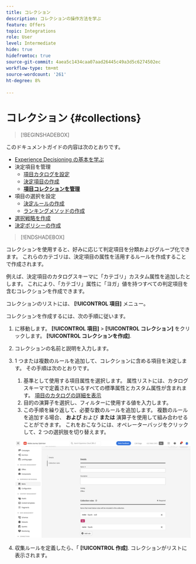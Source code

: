 ```yaml
---
title: コレクション
description: コレクションの操作方法を学ぶ
feature: Offers
topic: Integrations
role: User
level: Intermediate
hide: true
hidefromtoc: true
source-git-commit: 4aea5c1434caa07aad26445c49a3d5c6274502ec
workflow-type: tm+mt
source-wordcount: '261'
ht-degree: 8%

---
```


# コレクション {#collections}

>[!BEGINSHADEBOX]

このドキュメントガイドの内容は次のとおりです。

* [Experience Decisioning の基本を学ぶ](gs-experience-decisioning.md)
* 決定項目を管理
   * [項目カタログを設定](catalogs.md)
   * [決定項目の作成](items.md)
   * **[項目コレクションを管理](collections.md)**
* 項目の選択を設定
   * [決定ルールの作成](rules.md)
   * [ランキングメソッドの作成](ranking.md)
* [選択戦略を作成](selection-strategies.md)
* [決定ポリシーの作成](create-decision.md)

>[!ENDSHADEBOX]

コレクションを使用すると、好みに応じて判定項目を分類およびグループ化できます。 これらのカテゴリは、決定項目の属性を活用するルールを作成することで作成されます。

例えば、決定項目のカタログスキーマに「カテゴリ」カスタム属性を追加したとします。 これにより、「カテゴリ」属性に「ヨガ」値を持つすべての判定項目を含むコレクションを作成できます。

コレクションのリストには、 **[!UICONTROL 項目]** メニュー。

コレクションを作成するには、次の手順に従います。

1. に移動します。 **[!UICONTROL 項目]** > **[!UICONTROL コレクション]** をクリックします。 **[!UICONTROL コレクションを作成]**.
1. コレクションの名前と説明を入力します。
1. 1 つまたは複数のルールを追加して、コレクションに含める項目を決定します。 その手順は次のとおりです。

   1. 基準として使用する項目属性を選択します。 属性リストには、カタログスキーマで定義されているすべての標準属性とカスタム属性が含まれます。 [項目のカタログの詳細を表示](catalogs.md)
   1. 目的の演算子を選択し、フィルターに使用する値を入力します。
   1. この手順を繰り返して、必要な数のルールを追加します。 複数のルールを追加する場合、 **および** および **または** 演算子を使用して組み合わせることができます。 これをおこなうには、オペレーターバッジをクリックして、2 つの選択肢を切り替えます。

   ![](assets/collection-create.png)

1. 収集ルールを定義したら、「 **[!UICONTROL 作成]**. コレクションがリストに表示されます。
